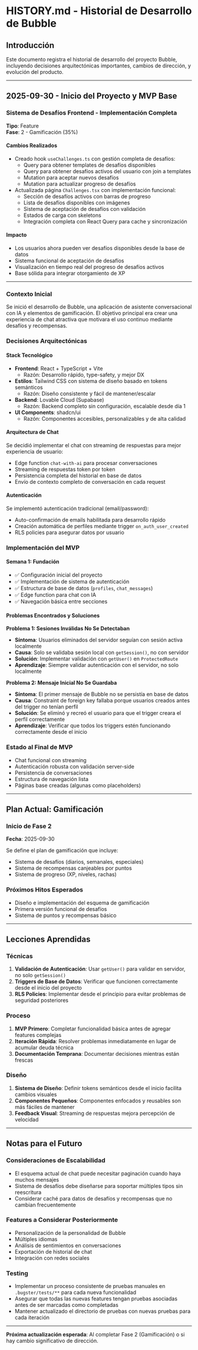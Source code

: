 # HISTORY.md - Historial de Desarrollo de Bubble

## Introducción
Este documento registra el historial de desarrollo del proyecto Bubble, incluyendo decisiones arquitectónicas importantes, cambios de dirección, y evolución del producto.

---

## 2025-09-30 - Inicio del Proyecto y MVP Base

### Sistema de Desafíos Frontend - Implementación Completa
**Tipo**: Feature  
**Fase**: 2 - Gamificación (35%)

#### Cambios Realizados
- Creado hook `useChallenges.ts` con gestión completa de desafíos:
  - Query para obtener templates de desafíos disponibles
  - Query para obtener desafíos activos del usuario con join a templates
  - Mutation para aceptar nuevos desafíos
  - Mutation para actualizar progreso de desafíos
- Actualizada página `Challenges.tsx` con implementación funcional:
  - Sección de desafíos activos con barras de progreso
  - Lista de desafíos disponibles con imágenes
  - Sistema de aceptación de desafíos con validación
  - Estados de carga con skeletons
  - Integración completa con React Query para cache y sincronización

#### Impacto
- Los usuarios ahora pueden ver desafíos disponibles desde la base de datos
- Sistema funcional de aceptación de desafíos
- Visualización en tiempo real del progreso de desafíos activos
- Base sólida para integrar otorgamiento de XP

---

### Contexto Inicial
Se inició el desarrollo de Bubble, una aplicación de asistente conversacional con IA y elementos de gamificación. El objetivo principal era crear una experiencia de chat atractiva que motivara el uso continuo mediante desafíos y recompensas.

### Decisiones Arquitectónicas

#### Stack Tecnológico
- **Frontend**: React + TypeScript + Vite
  - Razón: Desarrollo rápido, type-safety, y mejor DX
- **Estilos**: Tailwind CSS con sistema de diseño basado en tokens semánticos
  - Razón: Diseño consistente y fácil de mantener/escalar
- **Backend**: Lovable Cloud (Supabase)
  - Razón: Backend completo sin configuración, escalable desde día 1
- **UI Components**: shadcn/ui
  - Razón: Componentes accesibles, personalizables y de alta calidad

#### Arquitectura de Chat
Se decidió implementar el chat con streaming de respuestas para mejor experiencia de usuario:
- Edge function `chat-with-ai` para procesar conversaciones
- Streaming de respuestas token por token
- Persistencia completa del historial en base de datos
- Envío de contexto completo de conversación en cada request

#### Autenticación
Se implementó autenticación tradicional (email/password):
- Auto-confirmación de emails habilitada para desarrollo rápido
- Creación automática de perfiles mediante trigger `on_auth_user_created`
- RLS policies para asegurar datos por usuario

### Implementación del MVP

#### Semana 1: Fundación
- ✅ Configuración inicial del proyecto
- ✅ Implementación de sistema de autenticación
- ✅ Estructura de base de datos (`profiles`, `chat_messages`)
- ✅ Edge function para chat con IA
- ✅ Navegación básica entre secciones

#### Problemas Encontrados y Soluciones

**Problema 1: Sesiones Inválidas No Se Detectaban**
- **Síntoma**: Usuarios eliminados del servidor seguían con sesión activa localmente
- **Causa**: Solo se validaba sesión local con `getSession()`, no con servidor
- **Solución**: Implementar validación con `getUser()` en `ProtectedRoute`
- **Aprendizaje**: Siempre validar autenticación con el servidor, no solo localmente

**Problema 2: Mensaje Inicial No Se Guardaba**
- **Síntoma**: El primer mensaje de Bubble no se persistía en base de datos
- **Causa**: Constraint de foreign key fallaba porque usuarios creados antes del trigger no tenían perfil
- **Solución**: Se eliminó y recreó el usuario para que el trigger creara el perfil correctamente
- **Aprendizaje**: Verificar que todos los triggers estén funcionando correctamente desde el inicio

### Estado al Final de MVP
- Chat funcional con streaming
- Autenticación robusta con validación server-side
- Persistencia de conversaciones
- Estructura de navegación lista
- Páginas base creadas (algunas como placeholders)

---

## Plan Actual: Gamificación

### Inicio de Fase 2
**Fecha**: 2025-09-30

Se define el plan de gamificación que incluye:
- Sistema de desafíos (diarios, semanales, especiales)
- Sistema de recompensas canjeables por puntos
- Sistema de progreso (XP, niveles, rachas)

### Próximos Hitos Esperados
- Diseño e implementación del esquema de gamificación
- Primera versión funcional de desafíos
- Sistema de puntos y recompensas básico

---

## Lecciones Aprendidas

### Técnicas
1. **Validación de Autenticación**: Usar `getUser()` para validar en servidor, no solo `getSession()`
2. **Triggers de Base de Datos**: Verificar que funcionen correctamente desde el inicio del proyecto
3. **RLS Policies**: Implementar desde el principio para evitar problemas de seguridad posteriores

### Proceso
1. **MVP Primero**: Completar funcionalidad básica antes de agregar features complejas
2. **Iteración Rápida**: Resolver problemas inmediatamente en lugar de acumular deuda técnica
3. **Documentación Temprana**: Documentar decisiones mientras están frescas

### Diseño
1. **Sistema de Diseño**: Definir tokens semánticos desde el inicio facilita cambios visuales
2. **Componentes Pequeños**: Componentes enfocados y reusables son más fáciles de mantener
3. **Feedback Visual**: Streaming de respuestas mejora percepción de velocidad

---

## Notas para el Futuro

### Consideraciones de Escalabilidad
- El esquema actual de chat puede necesitar paginación cuando haya muchos mensajes
- Sistema de desafíos debe diseñarse para soportar múltiples tipos sin reescritura
- Considerar caché para datos de desafíos y recompensas que no cambian frecuentemente

### Features a Considerar Posteriormente
- Personalización de la personalidad de Bubble
- Múltiples idiomas
- Análisis de sentimientos en conversaciones
- Exportación de historial de chat
- Integración con redes sociales

### Testing
- Implementar un proceso consistente de pruebas manuales en `.bugster/tests/**` para cada nueva funcionalidad
- Asegurar que todas las nuevas features tengan pruebas asociadas antes de ser marcadas como completadas
- Mantener actualizado el directorio de pruebas con nuevas pruebas para cada iteración

---

**Próxima actualización esperada**: Al completar Fase 2 (Gamificación) o si hay cambio significativo de dirección.
